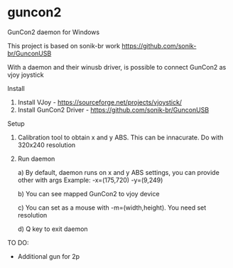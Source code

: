 # guncon2
GunCon2 daemon for Windows

This project is based on sonik-br work https://github.com/sonik-br/GunconUSB

With a daemon and their winusb driver, is possible to connect GunCon2 as vjoy joystick 

Install
 1) Install VJoy - https://sourceforge.net/projects/vjoystick/
 2) Install GunCon2 Driver - https://github.com/sonik-br/GunconUSB
 
 Setup
 1) Calibration tool to obtain x and y ABS. This can be innacurate. Do with 320x240 resolution
 2) Run daemon
 
    a) By default, daemon runs on x and y ABS settings, you can provide other with args
       Example:
         -x=(175,720) -y=(9,249)
         
    b) You can see mapped GunCon2 to vjoy device 
    
    c) You can set as a mouse with -m=(width,height). You need set resolution
    
    d) Q key to exit daemon
      
 
TO DO:
 * Additional gun for 2p
 
 
